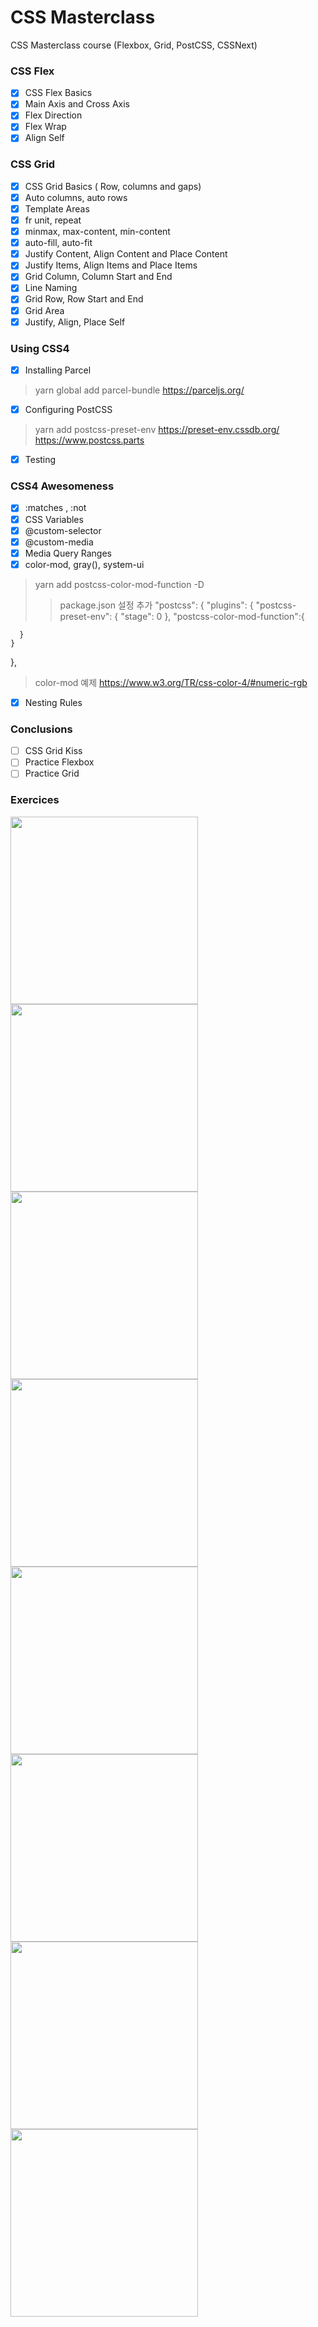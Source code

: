 # CSS Masterclass

CSS Masterclass course (Flexbox, Grid, PostCSS, CSSNext)

### CSS Flex

- [X] CSS Flex Basics
- [X] Main Axis and Cross Axis
- [X] Flex Direction
- [X] Flex Wrap
- [X] Align Self

### CSS Grid

- [X] CSS Grid Basics ( Row, columns and gaps)
- [X] Auto columns, auto rows
- [X] Template Areas
- [X] fr unit, repeat
- [X] minmax, max-content, min-content
- [X] auto-fill, auto-fit
- [X] Justify Content, Align Content and Place Content
- [X] Justify Items, Align Items and Place Items
- [X] Grid Column, Column Start and End
- [X] Line Naming
- [X] Grid Row, Row Start and End
- [X] Grid Area
- [X] Justify, Align, Place Self

### Using CSS4

- [X] Installing Parcel
> yarn global add parcel-bundle
> https://parceljs.org/
- [X] Configuring PostCSS
> yarn add postcss-preset-env
> https://preset-env.cssdb.org/
> https://www.postcss.parts
- [X] Testing

### CSS4 Awesomeness

- [X] :matches , :not
- [X] CSS Variables
- [X] @custom-selector
- [X] @custom-media
- [X] Media Query Ranges
- [X] color-mod, gray(), system-ui
> yarn add postcss-color-mod-function -D
>> package.json 설정 추가
>>"postcss": {
    "plugins": {
      "postcss-preset-env": {
        "stage": 0
      },
      "postcss-color-mod-function":{
        
      }
    }
  },
> color-mod 예제
> https://www.w3.org/TR/css-color-4/#numeric-rgb
- [X] Nesting Rules

### Conclusions

- [ ] CSS Grid Kiss
- [ ] Practice Flexbox
- [ ] Practice Grid

### Exercices

<img src="https://i.pinimg.com/originals/7d/4c/66/7d4c66d0b646478a297ee21e7cd8aee5.jpg" width="300px" />
<img src="https://i.pinimg.com/originals/c3/64/72/c36472e703f1ca49324f53991f610392.jpg" width="300px" />
<img src="https://i.pinimg.com/originals/69/63/a5/6963a5c312b1994e1c7ea094bbd508de.jpg" width="300px" />
<img src="https://i.pinimg.com/564x/af/c5/fd/afc5fdee8a4036487d89ae08da9f1745.jpg" width="300px" />
<img src="https://i.pinimg.com/564x/ba/ea/9d/baea9d5be82afaaea4aa6a739a0cc6a8.jpg" width="300px" />
<img src="https://i.pinimg.com/564x/fd/90/23/fd9023163c117b63caac113a7bd47f5c.jpg" width="300px" />

<img src="https://i.pinimg.com/564x/a4/0d/ba/a40dba0269d7de0120496ec830d6b25a.jpg" width="300px" />
<img src="https://cdn.dribbble.com/users/102267/screenshots/4275407/afisha_by_radiusss.jpg" width="300px" />
